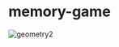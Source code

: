 # memory-game
![geometry2](https://user-images.githubusercontent.com/54964605/64575494-c1674500-d391-11e9-8b25-9d7d128354b5.png)
